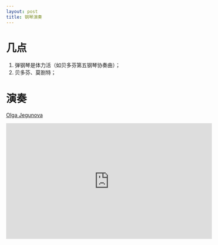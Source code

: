 ```yaml
---
layout: post
title: 钢琴演奏
---
```


# 几点

1. 弹钢琴是体力活（如贝多芬第五钢琴协奏曲）；
2. 贝多芬、莫劄特；

# 演奏

[Olga Jegunova](http://www.olgajegunova.com/)

<iframe width="560" height="315" src="https://www.youtube.com/embed/vp_h649sZ9A" frameborder="0" allow="autoplay; encrypted-media" allowfullscreen></iframe>